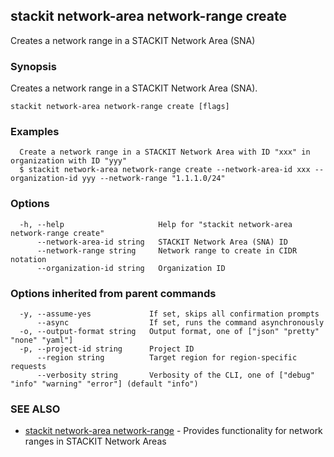 ## stackit network-area network-range create

Creates a network range in a STACKIT Network Area (SNA)

### Synopsis

Creates a network range in a STACKIT Network Area (SNA).

```
stackit network-area network-range create [flags]
```

### Examples

```
  Create a network range in a STACKIT Network Area with ID "xxx" in organization with ID "yyy"
  $ stackit network-area network-range create --network-area-id xxx --organization-id yyy --network-range "1.1.1.0/24"
```

### Options

```
  -h, --help                     Help for "stackit network-area network-range create"
      --network-area-id string   STACKIT Network Area (SNA) ID
      --network-range string     Network range to create in CIDR notation
      --organization-id string   Organization ID
```

### Options inherited from parent commands

```
  -y, --assume-yes             If set, skips all confirmation prompts
      --async                  If set, runs the command asynchronously
  -o, --output-format string   Output format, one of ["json" "pretty" "none" "yaml"]
  -p, --project-id string      Project ID
      --region string          Target region for region-specific requests
      --verbosity string       Verbosity of the CLI, one of ["debug" "info" "warning" "error"] (default "info")
```

### SEE ALSO

* [stackit network-area network-range](./stackit_network-area_network-range.md)	 - Provides functionality for network ranges in STACKIT Network Areas

